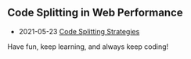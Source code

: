 <div class="series">

## Code Splitting in Web Performance

- <time class="date">2021-05-23</time> <span>[Code Splitting Strategies](/series/code-splitting-in-web-performance/code-splitting-strategies)</span>

Have fun, keep learning, and always keep coding!

</div>
